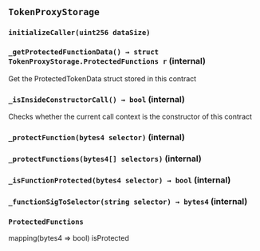 ## `TokenProxyStorage`





### `initializeCaller(uint256 dataSize)`






### `_getProtectedFunctionData() → struct TokenProxyStorage.ProtectedFunctions r` (internal)



Get the ProtectedTokenData struct stored in this contract

### `_isInsideConstructorCall() → bool` (internal)



Checks whether the current call context is the constructor of this contract


### `_protectFunction(bytes4 selector)` (internal)





### `_protectFunctions(bytes4[] selectors)` (internal)





### `_isFunctionProtected(bytes4 selector) → bool` (internal)





### `_functionSigToSelector(string selector) → bytes4` (internal)







### `ProtectedFunctions`


mapping(bytes4 => bool) isProtected



